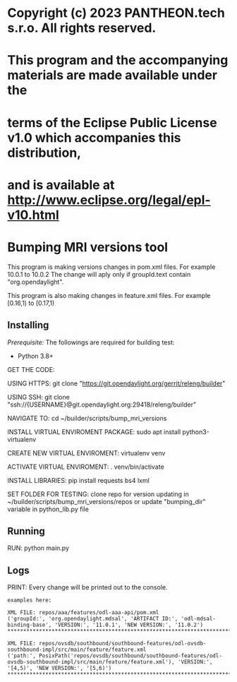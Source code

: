 # Copyright (c) 2023 PANTHEON.tech s.r.o. All rights reserved.
#
# This program and the accompanying materials are made available under the
# terms of the Eclipse Public License v1.0 which accompanies this distribution,
# and is available at http://www.eclipse.org/legal/epl-v10.html


# Bumping MRI versions tool
This program is making versions changes in pom.xml files. For example 10.0.1 to 10.0.2
The change will aply only if groupId.text contain "org.opendaylight".

This program is also making changes in feature.xml files. For example [0.16,1) to [0.17,1)


## Installing

*Prerequisite:*  The followings are required for building test:

- Python 3.8+

GET THE CODE:

USING HTTPS:
    git clone "https://git.opendaylight.org/gerrit/releng/builder"

USING SSH:
    git clone "ssh://{USERNAME}@git.opendaylight.org:29418/releng/builder"

NAVIGATE TO:
    cd ~/builder/scripts/bump_mri_versions

INSTALL VIRTUAL ENVIROMENT PACKAGE:
    sudo apt install python3-virtualenv

CREATE NEW VIRTUAL ENVIROMENT:
    virtualenv venv

ACTIVATE VIRTUAL ENVIROMENT:
    . venv/bin/activate

INSTALL LIBRARIES:
    pip install requests bs4 lxml

SET FOLDER FOR TESTING:
    clone repo for version updating in ~/builder/scripts/bump_mri_versions/repos or
        update "bumping_dir" variable in python_lib.py file


## Running

RUN: python main.py

## Logs

PRINT:
    Every change will be printed out to the console.

    examples here:

    XML FILE: repos/aaa/features/odl-aaa-api/pom.xml
    ('groupId:', 'org.opendaylight.mdsal', 'ARTIFACT ID:', 'odl-mdsal-binding-base', 'VERSION:', '11.0.1', 'NEW VERSION:', '11.0.2')
    ****************************************************************************************************

    XML FILE: repos/ovsdb/southbound/southbound-features/odl-ovsdb-southbound-impl/src/main/feature/feature.xml
    ('path:', PosixPath('repos/ovsdb/southbound/southbound-features/odl-ovsdb-southbound-impl/src/main/feature/feature.xml'), 'VERSION:', '[4,5)', 'NEW VERSION:', '[5,6)')
    ****************************************************************************************************